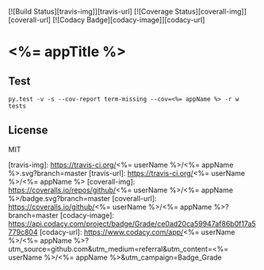 [![Build Status][travis-img]][travis-url]
[![Coverage Status][coverall-img]][coverall-url]
[![Codacy Badge][codacy-image]][codacy-url]

# <%= appTitle %>

## Test

```
py.test -v -s --cov-report term-missing --cov=<%= appName %> -r w tests
```


## License

MIT


[travis-img]: https://travis-ci.org/<%= userName %>/<%= appName %>.svg?branch=master
[travis-url]: https://travis-ci.org/<%= userName %>/<%= appName %>
[coverall-img]: https://coveralls.io/repos/github/<%= userName %>/<%= appName %>/badge.svg?branch=master
[coverall-url]: https://coveralls.io/github/<%= userName %>/<%= appName %>?branch=master
[codacy-image]: https://api.codacy.com/project/badge/Grade/ce0ad20ca59947af86b0f17a5779c804
[codacy-url]: https://www.codacy.com/app/<%= userName %>/<%= appName %>?utm_source=github.com&amp;utm_medium=referral&amp;utm_content=<%= userName %>/<%= appName %>&amp;utm_campaign=Badge_Grade

